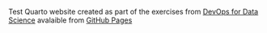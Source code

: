 
Test Quarto website created as part of the exercises from [DevOps for Data Science](https://do4ds.com/) avalaible from [GitHub Pages](https://nvkoval.github.io/DevOps_for_DS/)
